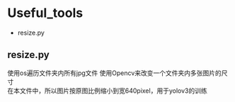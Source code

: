 # Useful_tools  
+ resize.py  
## resize.py 
使用os遍历文件夹内所有jpg文件
使用Opencv来改变一个文件夹内多张图片的尺寸  
在本文件中，所以图片按原图比例缩小到宽640pixel，用于yolov3的训练  
